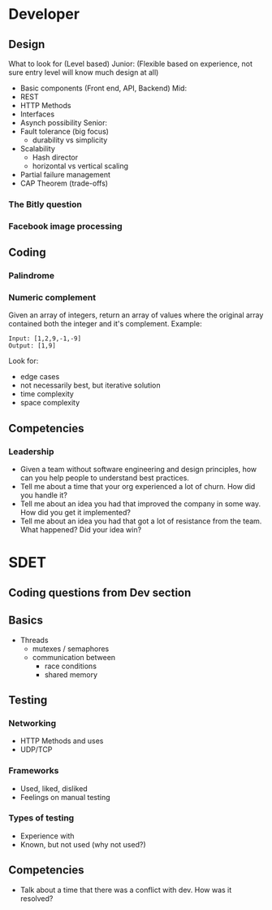 # Developer

## Design
What to look for (Level based)
Junior: (Flexible based on experience, not sure entry level will know much design at all)
- Basic components (Front end, API, Backend) 
Mid:
- REST
- HTTP Methods
- Interfaces
- Asynch possibility
Senior:
- Fault tolerance (big focus)
  - durability vs simplicity
- Scalability
  - Hash director
  - horizontal vs vertical scaling
- Partial failure management
- CAP Theorem (trade-offs)


### The Bitly question

### Facebook image processing

## Coding
### Palindrome

### Numeric complement
Given an array of integers, return an array of values where the original array contained both the integer and it's complement.
Example:
```
Input: [1,2,9,-1,-9]
Output: [1,9]
```
Look for:
- edge cases
- not necessarily best, but iterative solution
- time complexity
- space complexity

## Competencies

### Leadership
- Given a team without software engineering and design principles, how can you help people to understand best practices.
- Tell me about a time that your org experienced a lot of churn. How did you handle it?
- Tell me about an idea you had that improved the company in some way. How did you get it implemented?
- Tell me about an idea you had that got a lot of resistance from the team. What happened? Did your idea win?

# SDET

## Coding questions from Dev section

## Basics
- Threads
  - mutexes / semaphores
  - communication between
    - race conditions
    - shared memory

## Testing

### Networking
- HTTP Methods and uses
- UDP/TCP

### Frameworks
- Used, liked, disliked
- Feelings on manual testing

### Types of testing
- Experience with
- Known, but not used (why not used?)

## Competencies
- Talk about a time that there was a conflict with dev. How was it resolved?
